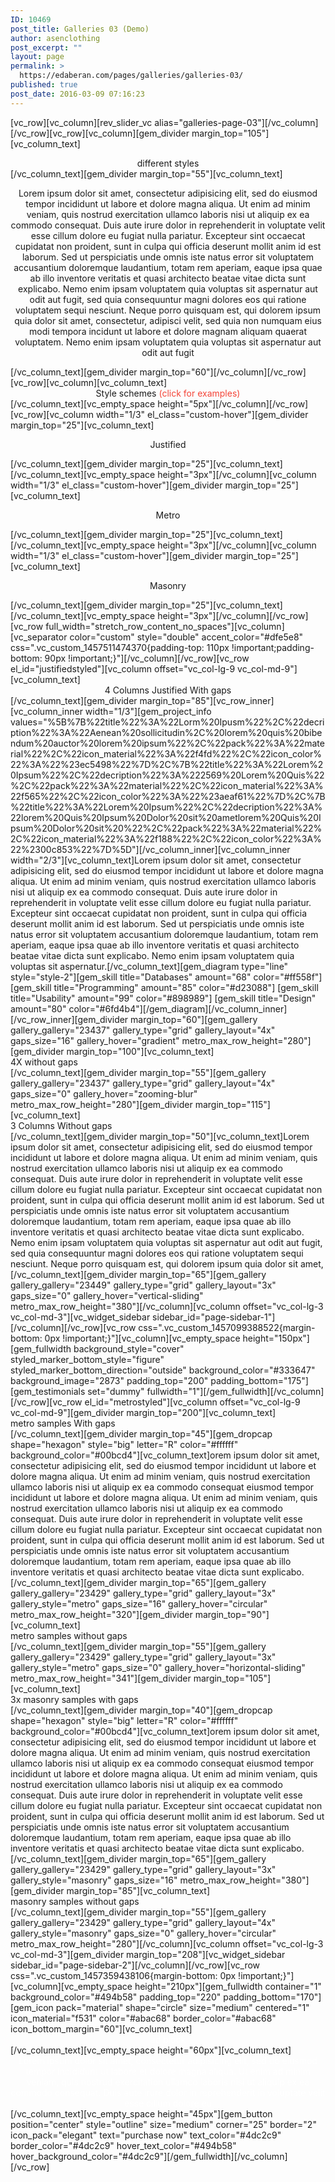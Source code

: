 ```yaml
---
ID: 10469
post_title: Galleries 03 (Demo)
author: asenclothing
post_excerpt: ""
layout: page
permalink: >
  https://edaberan.com/pages/galleries/galleries-03/
published: true
post_date: 2016-03-09 07:16:23
---
```

[vc_row][vc_column][rev_slider_vc alias="galleries-page-03"][/vc_column][/vc_row][vc_row][vc_column][gem_divider margin_top="105"][vc_column_text]
<div class="title-h1" style="text-align: center;"><span class="light">different</span> styles</div>
[/vc_column_text][gem_divider margin_top="55"][vc_column_text]
<p style="text-align: center;">Lorem ipsum dolor sit amet, consectetur adipisicing elit, sed do eiusmod tempor incididunt ut labore et dolore magna aliqua. Ut enim ad minim veniam, quis nostrud exercitation ullamco laboris nisi ut aliquip ex ea commodo consequat. Duis aute irure dolor in reprehenderit in voluptate velit esse cillum dolore eu fugiat nulla pariatur. Excepteur sint occaecat cupidatat non proident, sunt in culpa qui officia deserunt mollit anim id est laborum. Sed ut perspiciatis unde omnis iste natus error sit voluptatem accusantium doloremque laudantium, totam rem aperiam, eaque ipsa quae ab illo inventore veritatis et quasi architecto beatae vitae dicta sunt explicabo. Nemo enim ipsam voluptatem quia voluptas sit aspernatur aut odit aut fugit, sed quia consequuntur magni dolores eos qui ratione voluptatem sequi nesciunt. Neque porro quisquam est, qui dolorem ipsum quia dolor sit amet, consectetur, adipisci velit, sed quia non numquam eius modi tempora incidunt ut labore et dolore magnam aliquam quaerat voluptatem. Nemo enim ipsam voluptatem quia voluptas sit aspernatur aut odit aut fugit</p>
[/vc_column_text][gem_divider margin_top="60"][/vc_column][/vc_row][vc_row][vc_column][vc_column_text]
<div class="title-h3" style="text-align: center;"><span class="light">Style schemes <span style="color: #f44336;">(click for examples)</span></span></div>
[/vc_column_text][vc_empty_space height="5px"][/vc_column][/vc_row][vc_row][vc_column width="1/3" el_class="custom-hover"][gem_divider margin_top="25"][vc_column_text]
<p style="text-align: center;">Justified</p>
[/vc_column_text][gem_divider margin_top="25"][vc_column_text]<a class="scroll-to-anchor" style="text-align: center;" href="#justifiedstyled"><img class="img-responsive" src="https://edaberan.com/wp-content/uploads/2016/03/gallery_justified_style_with_sidebar.png" alt="" /></a>[/vc_column_text][vc_empty_space height="3px"][/vc_column][vc_column width="1/3" el_class="custom-hover"][gem_divider margin_top="25"][vc_column_text]
<p style="text-align: center;">Metro</p>
[/vc_column_text][gem_divider margin_top="25"][vc_column_text]<a class="scroll-to-anchor" href="#metrostyled"><img class="img-responsive" src="https://edaberan.com/wp-content/uploads/2016/03/gallery_metro_style_with_sidebar.png" alt="" /></a>[/vc_column_text][vc_empty_space height="3px"][/vc_column][vc_column width="1/3" el_class="custom-hover"][gem_divider margin_top="25"][vc_column_text]
<p style="text-align: center;">Masonry</p>
[/vc_column_text][gem_divider margin_top="25"][vc_column_text]<a class="scroll-to-anchor" href="#masonrystyled"><img class="img-responsive" src="https://edaberan.com/wp-content/uploads/2016/03/gallery_masonry_style_with_sidebar.png" alt="" /></a>[/vc_column_text][vc_empty_space height="3px"][/vc_column][/vc_row][vc_row full_width="stretch_row_content_no_spaces"][vc_column][vc_separator color="custom" style="double" accent_color="#dfe5e8" css=".vc_custom_1457511474370{padding-top: 110px !important;padding-bottom: 90px !important;}"][/vc_column][/vc_row][vc_row el_id="justifiedstyled"][vc_column offset="vc_col-lg-9 vc_col-md-9"][vc_column_text]
<div class="title-h2" style="text-align: center;">4 Columns Justified <span class="light">With gaps</span></div>
[/vc_column_text][gem_divider margin_top="85"][vc_row_inner][vc_column_inner width="1/3"][gem_project_info values="%5B%7B%22title%22%3A%22Lorm%20Ipusm%22%2C%22decription%22%3A%22Aenean%20sollicitudin%2C%20lorem%20quis%20bibendum%20auctor%20lorem%20ipsum%22%2C%22pack%22%3A%22material%22%2C%22icon_material%22%3A%22f4fd%22%2C%22icon_color%22%3A%22%23ec5498%22%7D%2C%7B%22title%22%3A%22Lorem%20Ipsum%22%2C%22decription%22%3A%222569%20Lorem%20Quis%22%2C%22pack%22%3A%22material%22%2C%22icon_material%22%3A%22f565%22%2C%22icon_color%22%3A%22%23aeaf61%22%7D%2C%7B%22title%22%3A%22Lorem%20Ipsum%22%2C%22decription%22%3A%22lorem%20Quis%20Ipsum%20Dolor%20sit%20ametlorem%20Quis%20Ipsum%20Dolor%20sit%20%22%2C%22pack%22%3A%22material%22%2C%22icon_material%22%3A%22f188%22%2C%22icon_color%22%3A%22%2300c853%22%7D%5D"][/vc_column_inner][vc_column_inner width="2/3"][vc_column_text]Lorem ipsum dolor sit amet, consectetur adipisicing elit, sed do eiusmod tempor incididunt ut labore et dolore magna aliqua. Ut enim ad minim veniam, quis nostrud exercitation ullamco laboris nisi ut aliquip ex ea commodo consequat. Duis aute irure dolor in reprehenderit in voluptate velit esse cillum dolore eu fugiat nulla pariatur. Excepteur sint occaecat cupidatat non proident, sunt in culpa qui officia deserunt mollit anim id est laborum. Sed ut perspiciatis unde omnis iste natus error sit voluptatem accusantium doloremque laudantium, totam rem aperiam, eaque ipsa quae ab illo inventore veritatis et quasi architecto beatae vitae dicta sunt explicabo. Nemo enim ipsam voluptatem quia voluptas sit aspernatur.[/vc_column_text][gem_diagram type="line" style="style-2"][gem_skill title="Databases" amount="68" color="#ff558f"]
[gem_skill title="Programming" amount="85" color="#d23088"]
[gem_skill title="Usability" amount="99" color="#898989"]
[gem_skill title="Design" amount="80" color="#6fd4b4"][/gem_diagram][/vc_column_inner][/vc_row_inner][gem_divider margin_top="60"][gem_gallery gallery_gallery="23437" gallery_type="grid" gallery_layout="4x" gaps_size="16" gallery_hover="gradient" metro_max_row_height="280"][gem_divider margin_top="100"][vc_column_text]
<div class="title-h2" style="text-align: left;">4X <span class="light">without gaps</span></div>
[/vc_column_text][gem_divider margin_top="55"][gem_gallery gallery_gallery="23437" gallery_type="grid" gallery_layout="4x" gaps_size="0" gallery_hover="zooming-blur" metro_max_row_height="280"][gem_divider margin_top="115"][vc_column_text]
<div class="title-h2" style="text-align: left;">3 Columns<span class="light"> Without gaps</span></div>
[/vc_column_text][gem_divider margin_top="50"][vc_column_text]Lorem ipsum dolor sit amet, consectetur adipisicing elit, sed do eiusmod tempor incididunt ut labore et dolore magna aliqua. Ut enim ad minim veniam, quis nostrud exercitation ullamco laboris nisi ut aliquip ex ea commodo consequat. Duis aute irure dolor in reprehenderit in voluptate velit esse cillum dolore eu fugiat nulla pariatur. Excepteur sint occaecat cupidatat non proident, sunt in culpa qui officia deserunt mollit anim id est laborum. Sed ut perspiciatis unde omnis iste natus error sit voluptatem accusantium doloremque laudantium, totam rem aperiam, eaque ipsa quae ab illo inventore veritatis et quasi architecto beatae vitae dicta sunt explicabo. Nemo enim ipsam voluptatem quia voluptas sit aspernatur aut odit aut fugit, sed quia consequuntur magni dolores eos qui ratione voluptatem sequi nesciunt. Neque porro quisquam est, qui dolorem ipsum quia dolor sit amet, [/vc_column_text][gem_divider margin_top="65"][gem_gallery gallery_gallery="23449" gallery_type="grid" gallery_layout="3x" gaps_size="0" gallery_hover="vertical-sliding" metro_max_row_height="380"][/vc_column][vc_column offset="vc_col-lg-3 vc_col-md-3"][vc_widget_sidebar sidebar_id="page-sidebar-1"][/vc_column][/vc_row][vc_row css=".vc_custom_1457099388522{margin-bottom: 0px !important;}"][vc_column][vc_empty_space height="150px"][gem_fullwidth background_style="cover" styled_marker_bottom_style="figure" styled_marker_bottom_direction="outside" background_color="#333647" background_image="2873" padding_top="200" padding_bottom="175"][gem_testimonials set="dummy" fullwidth="1"][/gem_fullwidth][/vc_column][/vc_row][vc_row el_id="metrostyled"][vc_column offset="vc_col-lg-9 vc_col-md-9"][gem_divider margin_top="200"][vc_column_text]
<div class="title-h2" style="text-align: left;">metro samples <span class="light">With gaps</span></div>
[/vc_column_text][gem_divider margin_top="45"][gem_dropcap shape="hexagon" style="big" letter="R" color="#ffffff" background_color="#00bcd4"][vc_column_text]orem ipsum dolor sit amet, consectetur adipisicing elit, sed do eiusmod tempor incididunt ut labore et dolore magna aliqua. Ut enim ad minim veniam, quis nostrud exercitation ullamco laboris nisi ut aliquip ex ea commodo consequat eiusmod tempor incididunt ut labore et dolore magna aliqua. Ut enim ad minim veniam, quis nostrud exercitation ullamco laboris nisi ut aliquip ex ea commodo consequat. Duis aute irure dolor in reprehenderit in voluptate velit esse cillum dolore eu fugiat nulla pariatur. Excepteur sint occaecat cupidatat non proident, sunt in culpa qui officia deserunt mollit anim id est laborum. Sed ut perspiciatis unde omnis iste natus error sit voluptatem accusantium doloremque laudantium, totam rem aperiam, eaque ipsa quae ab illo inventore veritatis et quasi architecto beatae vitae dicta sunt explicabo. [/vc_column_text][gem_divider margin_top="65"][gem_gallery gallery_gallery="23429" gallery_type="grid" gallery_layout="3x" gallery_style="metro" gaps_size="16" gallery_hover="circular" metro_max_row_height="320"][gem_divider margin_top="90"][vc_column_text]
<div class="title-h2" style="text-align: left;">metro samples <span class="light">without gaps</span></div>
[/vc_column_text][gem_divider margin_top="55"][gem_gallery gallery_gallery="23429" gallery_type="grid" gallery_layout="3x" gallery_style="metro" gaps_size="0" gallery_hover="horizontal-sliding" metro_max_row_height="341"][gem_divider margin_top="105"][vc_column_text]
<div id="masonrystyled" class="title-h2" style="text-align: left;">3x masonry samples<span class="light"> with gaps</span></div>
[/vc_column_text][gem_divider margin_top="40"][gem_dropcap shape="hexagon" style="big" letter="R" color="#ffffff" background_color="#00bcd4"][vc_column_text]orem ipsum dolor sit amet, consectetur adipisicing elit, sed do eiusmod tempor incididunt ut labore et dolore magna aliqua. Ut enim ad minim veniam, quis nostrud exercitation ullamco laboris nisi ut aliquip ex ea commodo consequat eiusmod tempor incididunt ut labore et dolore magna aliqua. Ut enim ad minim veniam, quis nostrud exercitation ullamco laboris nisi ut aliquip ex ea commodo consequat. Duis aute irure dolor in reprehenderit in voluptate velit esse cillum dolore eu fugiat nulla pariatur. Excepteur sint occaecat cupidatat non proident, sunt in culpa qui officia deserunt mollit anim id est laborum. Sed ut perspiciatis unde omnis iste natus error sit voluptatem accusantium doloremque laudantium, totam rem aperiam, eaque ipsa quae ab illo inventore veritatis et quasi architecto beatae vitae dicta sunt explicabo. [/vc_column_text][gem_divider margin_top="65"][gem_gallery gallery_gallery="23429" gallery_type="grid" gallery_layout="3x" gallery_style="masonry" gaps_size="16" metro_max_row_height="380"][gem_divider margin_top="85"][vc_column_text]
<div class="title-h2" style="text-align: left;">masonry samples<span class="light"> without gaps</span></div>
[/vc_column_text][gem_divider margin_top="55"][gem_gallery gallery_gallery="23429" gallery_type="grid" gallery_layout="4x" gallery_style="masonry" gaps_size="0" gallery_hover="circular" metro_max_row_height="280"][/vc_column][vc_column offset="vc_col-lg-3 vc_col-md-3"][gem_divider margin_top="208"][vc_widget_sidebar sidebar_id="page-sidebar-2"][/vc_column][/vc_row][vc_row css=".vc_custom_1457359438106{margin-bottom: 0px !important;}"][vc_column][vc_empty_space height="210px"][gem_fullwidth container="1" background_color="#494b58" padding_top="220" padding_bottom="170"][gem_icon pack="material" shape="circle" size="medium" centered="1" icon_material="f531" color="#abac68" border_color="#abac68" icon_bottom_margin="60"][vc_column_text]
<div class="title-xlarge" style="text-align: center;"><span class="light" style="color: #ffffff;">ad block</span></div>
[/vc_column_text][vc_empty_space height="60px"][vc_column_text]
<div class="styled-subtitle" style="text-align: center;"><span style="color: #ffffff;">Lorem ipsum dolor sit amet, consectetur adipisicing elit, sed do eiusmod tempor incididunt ut labore et dolore magna aliqua. Ut enim ad minim veniam, quis nostrud exercitation ullamco laboris nisi ut aliquip ex ea commodo consequat. Duis aute irure dolor in reprehenderit in voluptate velit esse cillum dolore eu</span></div>
[/vc_column_text][vc_empty_space height="45px"][gem_button position="center" style="outline" size="medium" corner="25" border="2" icon_pack="elegant" text="purchase now" text_color="#4dc2c9" border_color="#4dc2c9" hover_text_color="#494b58" hover_background_color="#4dc2c9"][/gem_fullwidth][/vc_column][/vc_row]
